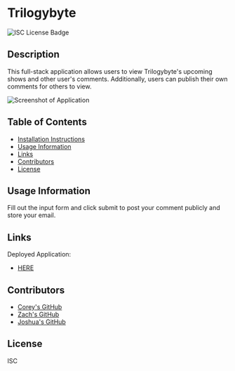 # Trilogybyte

![ISC License Badge](https://img.shields.io/badge/License-ISC-blueviolet)

## Description

This full-stack application allows users to view Trilogybyte's upcoming shows and other user's comments. Additionally, users can publish their own comments for others to view.

![Screenshot of Application](./assets/images/screenshot.png)

## Table of Contents

- [Installation Instructions](#Installation-Instructions)
- [Usage Information](#Usage-Information)
- [Links](#links)
- [Contributors](#contributors)
- [License](#License)

## Usage Information

Fill out the input form and click submit to post your comment publicly and store your email.

## Links

Deployed Application:

- [HERE](#)

## Contributors

- [Corey's GitHub](https://github.com/Cblock7)
- [Zach's GitHub](https://github.com/zachraab)
- [Joshua's GitHub](https://github.com/mentaltemple)

## License

ISC
